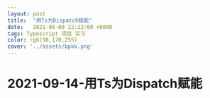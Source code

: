 ```yaml
---
layout: post
title:  "用Ts为Dispatch赋能"
date:   2021-06-08 22:22:00 +0800
tags: Typescript 项目 实习
color: rgb(98,170,255)
cover: '../assets/bpkk.png'
---
```


# 2021-09-14-用Ts为Dispatch赋能

